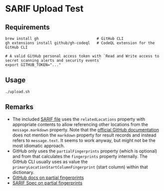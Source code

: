 # SARIF Upload Test

## Requirements

```shell
brew install gh                          # GitHub CLI
gh extensions install github/gh-codeql   # CodeQL extension for the GitHub CLI

# A valid GitHub personal access token with `Read and Write access to secret scanning alerts and security events`
export GITHUB_TOKEN="..."
```

## Usage

`./upload.sh`

## Remarks
* The included [SARIF file](./code-results.sarif) uses the `relatedLocations` property with appropriate contents to allow referencing other locations from the `message.markdown` property. Note that the [official GitHub documentation](https://docs.github.com/en/code-security/code-scanning/integrating-with-code-scanning/sarif-support-for-code-scanning) does not mention the `markdown` property for result records and instead refers to `message.text`. It seems to work anyway, but might not be the most idiomatic approach.
* GitHub only uses the `partialFingerprints` property (which is optional) and from that calculates the `fingerprints` property internally. The GitHub CLI usually uses as value the `primaryLocationStartColumnFingerprint` (start column) within that dictionary.
* [GitHub docs on partial fingerprints](https://docs.github.com/en/code-security/code-scanning/integrating-with-code-scanning/sarif-support-for-code-scanning#including-data-for-fingerprint-generation)
* [SARIF Spec on partial fingerprints](https://docs.oasis-open.org/sarif/sarif/v2.1.0/cs01/sarif-v2.1.0-cs01.html#_Toc1601261)
